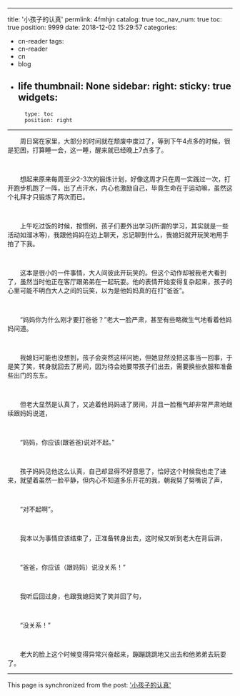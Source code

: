
---
title: '小孩子的认真'
permlink: 4fmhjn
catalog: true
toc_nav_num: true
toc: true
position: 9999
date: 2018-12-02 15:29:57
categories:
- cn-reader
tags:
- cn-reader
- cn
- blog
- life
thumbnail: None
sidebar:
    right:
        sticky: true
widgets:
    -
        type: toc
        position: right
---


<html>
<p>　　周日窝在家里，大部分的时间就在颓废中度过了，等到下午4点多的时候，很是犯困，打算睡一会，这一睡，醒来就已经晚上7点多了。</p>
<p><br></p>
<p>　　想起来原来每周至少2-3次的锻炼计划，好像这周才只在周一实践过一次，打开跑步机跑了一阵，出了点汗水，内心也激励自己，毕竟生命在于运动嘛，虽然这个礼拜才只锻炼了两次而已。</p>
<p><br></p>
<p>　　上午吃过饭的时候，按惯例，孩子们要外出学习(所谓的学习，其实就是一些活动如溜冰等)，我跟他妈妈在边上聊天，忘记聊到什么，我媳妇就开玩笑地用手拍了下我。</p>
<p><br></p>
<p>　　这本是很小的一件事情，大人间彼此开玩笑的。但这个动作却被我老大看到了，虽然当时他正在客厅跟弟弟在一起玩耍。他的表情开始变得复杂起来，孩子的心里可能不明白大人之间的玩笑，以为是他妈妈真的在打“爸爸”。</p>
<p><br></p>
<p>　　“妈妈你为什么刚才要打爸爸？”老大一脸严肃，甚至有些略微生气地看着他妈妈问道。</p>
<p><br></p>
<p>　　我媳妇可能也没想到，孩子会突然这样问她，但她显然没把这事当一回事，于是笑了笑，转身就回去了房间，因为待会她要带孩子们出去，需要换些衣服和准备些出门的东东。</p>
<p><br></p>
<p>　　但老大显然是认真了，又追着他妈妈进了房间，并且一脸稚气却非常严肃地继续跟妈妈说道，</p>
<p><br></p>
<p>　　“妈妈，你应该(跟爸爸)说对不起。”</p>
<p><br></p>
<p>　　孩子妈妈见他这么认真，自己却显得不好意思了，恰好这个时候我也走了进来，就望着虽然一脸平静，但内心不知道多乐开花的我，朝我努了努嘴说了声，</p>
<p><br></p>
<p>　　“对不起啊”。</p>
<p><br></p>
<p>　　我本以为事情应该结束了，正准备转身出去，这时候又听到老大在背后讲，</p>
<p><br></p>
<p>　　“爸爸，你应该（跟妈妈）说没关系！”</p>
<p><br></p>
<p>　　我听后回过身，也跟我媳妇笑了笑并回了句，</p>
<p><br></p>
<p>　　“没关系！”</p>
<p><br></p>
<p>　　老大的脸上这个时候变得异常兴奋起来，蹦蹦跳跳地又出去和他弟弟去玩耍了。</p>
</html>

- - -

This page is synchronized from the post: ['小孩子的认真'](https://steemit.com/@rivalhw/4fmhjn)
